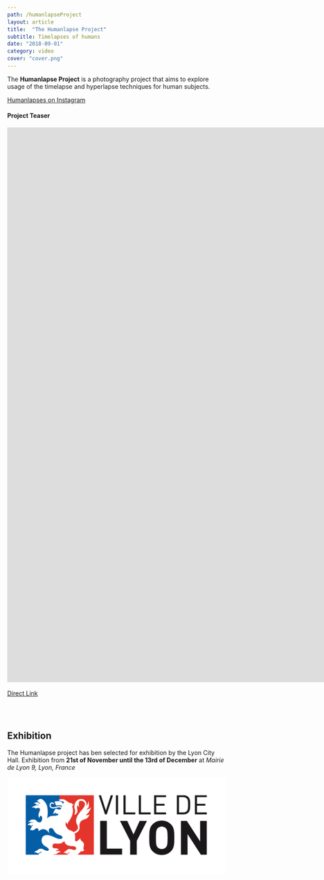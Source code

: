 ```yaml
---
path: /humanlapseProject
layout: article
title:  "The Humanlapse Project"
subtitle: Timelapses of humans
date: "2018-09-01"
category: video
cover: "cover.png"
---
```


The __Humanlapse Project__ is a photography project that aims to explore usage of the timelapse and hyperlapse techniques for human subjects.

<a href="https://instagram.com/maximetouroute/" target="_blank" rel="noreferrer noopener">Humanlapses on Instagram</a>


#### Project Teaser


<iframe src="https://player.vimeo.com/video/292003342" frameborder="0" allowfullscreen width="1920" height="1280"></iframe>

[Direct Link](https://vimeo.com/292003342)


<br/>
<br/>


## Exhibition

The Humanlapse project has ben selected for exhibition by the Lyon City Hall.
Exhibition from __21st of November until the 13rd of December__ at _Mairie de Lyon 9, Lyon, France_

![Ville De Lyon](VDL-logo.jpg)